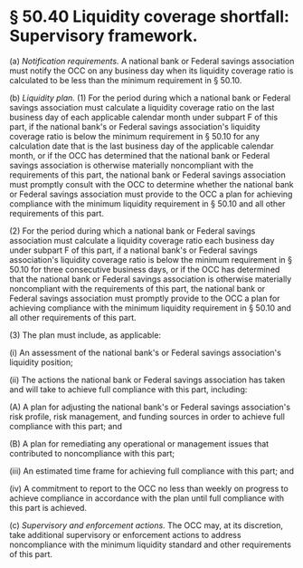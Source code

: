 # § 50.40   Liquidity coverage shortfall: Supervisory framework.

(a) *Notification requirements.* A national bank or Federal savings association must notify the OCC on any business day when its liquidity coverage ratio is calculated to be less than the minimum requirement in § 50.10.


(b) *Liquidity plan.* (1) For the period during which a national bank or Federal savings association must calculate a liquidity coverage ratio on the last business day of each applicable calendar month under subpart F of this part, if the national bank's or Federal savings association's liquidity coverage ratio is below the minimum requirement in § 50.10 for any calculation date that is the last business day of the applicable calendar month, or if the OCC has determined that the national bank or Federal savings association is otherwise materially noncompliant with the requirements of this part, the national bank or Federal savings association must promptly consult with the OCC to determine whether the national bank or Federal savings association must provide to the OCC a plan for achieving compliance with the minimum liquidity requirement in § 50.10 and all other requirements of this part.


(2) For the period during which a national bank or Federal savings association must calculate a liquidity coverage ratio each business day under subpart F of this part, if a national bank's or Federal savings association's liquidity coverage ratio is below the minimum requirement in § 50.10 for three consecutive business days, or if the OCC has determined that the national bank or Federal savings association is otherwise materially noncompliant with the requirements of this part, the national bank or Federal savings association must promptly provide to the OCC a plan for achieving compliance with the minimum liquidity requirement in § 50.10 and all other requirements of this part.


(3) The plan must include, as applicable:


(i) An assessment of the national bank's or Federal savings association's liquidity position;


(ii) The actions the national bank or Federal savings association has taken and will take to achieve full compliance with this part, including:


(A) A plan for adjusting the national bank's or Federal savings association's risk profile, risk management, and funding sources in order to achieve full compliance with this part; and


(B) A plan for remediating any operational or management issues that contributed to noncompliance with this part;


(iii) An estimated time frame for achieving full compliance with this part; and


(iv) A commitment to report to the OCC no less than weekly on progress to achieve compliance in accordance with the plan until full compliance with this part is achieved.


(c) *Supervisory and enforcement actions.* The OCC may, at its discretion, take additional supervisory or enforcement actions to address noncompliance with the minimum liquidity standard and other requirements of this part.




